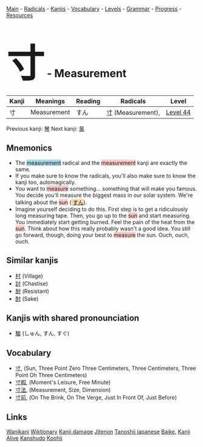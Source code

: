 <style> bigfont {font-size: 100px}</style>
[Main](../README.md) -
[Radicals](../radicals.md) -
[Kanjis](../kanjis.md) -
[Vocabulary](../vocabulary.md) -
[Levels](../levels.md) -
[Grammar](../grammar.md) - 
[Progress](../progress.md) -
[Resources](../resources.md)
# <bigfont> 寸</bigfont> - Measurement 

| Kanji | Meanings | Reading | Radicals | Level |
| --- | --- | --- | --- | --- |
| 寸 | Measurement | すん | [寸](../radicals/寸.md) (Measurement),  | [Level 44](../levels/wk_level44.md) |

Previous kanji: [琴](琴.md) Next kanji: [竜](竜.md) 

## Mnemonics
 * The <span style="background-color:#ADD8E6"> measurement</span> radical and the <span style="background-color:#ffcccb"> measurement</span> kanji are exactly the same.
* If you make sure to know the radicals, you'll also make sure to know the kanji too, automagically.
* You want to <span style="background-color:#ffcccb"> measure</span> something... something that will make you famous. You decide you'll measure the biggest mass in our solar system. We're talking about the <span style="background-color:#ffcccb"> sun</span> (<span style="background-color:#fed8b1"> [すん](https://jisho.org/search/すん)</span>).
* Imagine yourself deciding to do this. First step is to get a ridiculously long measuring tape. Then, you go up to the <span style="background-color:#ffcccb"> sun</span> and start measuring. You immediately start getting burned. Feel the pain of the heat from the <span style="background-color:#ffcccb"> sun</span>. Think about how this really probably wasn't a good idea. You still go forward, though, doing your best to <span style="background-color:#ffcccb"> measure</span> the sun. Ouch, ouch, ouch.


## Similar kanjis
 * [村](村.md) (Village)
* [討](討.md) (Chastise)
* [耐](耐.md) (Resistant)
* [酎](酎.md) (Sake)



## Kanjis with shared pronounciation
 * [駿](駿.md) (しゅん, すん, すぐ)



## Vocabulary
 * [寸](../vocabulary/寸.md), (Sun, Three Point Zero Three Centimeters, Three Centimeters, Three Point Oh Three Centimeters)
* [寸暇](../vocabulary/寸.md), (Moment's Leisure, Free Minute)
* [寸法](../vocabulary/寸.md), (Measurement, Size, Dimension)
* [寸前](../vocabulary/寸.md), (On The Brink, On The Verge, Just In Front Of, Just Before)




## Links 


[Wanikani](https://www.wanikani.com/kanji/寸)
[Wiktionary](https://en.wiktionary.org/wiki/寸)
[Kanji damage](http://www.kanjidamage.com/kanji/search?utf8=✓&q=寸)
[Jitenon](https://jitenon.com/kanji/寸)
[Tanoshii japanese](https://www.tanoshiijapanese.com/dictionary/kanji.cfm?k=寸)
[Baike](https://baike.baidu.com/item/寸),
[Kanji Alive](https://app.kanjialive.com/寸)
[Kanshudo](https://www.kanshudo.com/searchmn?q=寸)
[Koohii](https://kanji.koohii.com/study/kanji/寸)
